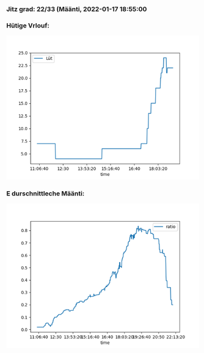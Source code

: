 ### Jitz grad: 22/33 (Määnti, 2022-01-17 18:55:00

### Hütige Vrlouf:
![Graph](Today.png)

### E durschnittleche Määnti:
![Graph](Määnti.png)